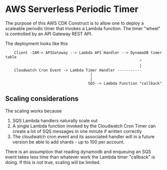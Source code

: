 # AWS Serverless Periodic Timer
The purpose of this AWS CDK Construct is to allow one to deploy a scaleable periodic timer
that invokes a Lambda function.  The timer "wheel" is controlled by an API Gateway REST API.

The deployment looks like this


        Client -IAM-> APIGateway --> Lambda API Handler --> DynamoDB timer table
                                                                ^
                                                                |
        Cloudwatch Cron Event -> Lambda Timer Handler -----------
                                          |
                                          | 
                                         SQS--> Lambda Function "callback"
                                    

## Scaling considerations
The scaling works because

1. SQS Lambda handlers naturally scale out
1. A single Lambda function invoked by the Cloudwatch Cron Timer can create a lot of
    SQS messages in one minute if written correctly
1. The cloudwatch cron event and its associated handler will in a future version be able
   to add shards - up to 100 per account. 


There is an assumption that reading dynamodb and enqueuing an SQS event takes less time
than whatever work the Lambda timer "callback" is doing.  If this is not true, scaling
will be limited.
